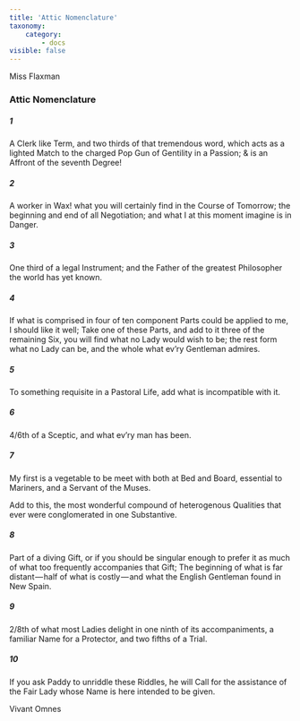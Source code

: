 ```yaml
---
title: 'Attic Nomenclature'
taxonomy:
    category:
        - docs
visible: false
---
```


<div class="author">Miss Flaxman</div>

### Attic Nomenclature

##### 1

A Clerk like Term, and two thirds of that tremendous word, which acts as a lighted Match to the charged Pop Gun of Gentility in a Passion; & is an Affront of the seventh Degree!

##### 2

A worker in Wax! what you will certainly find in the Course of Tomorrow; the beginning and end of all Negotiation; and what I at this moment imagine is in Danger.

##### 3

One third of a legal Instrument; and the Father of the greatest Philosopher the world has yet known.

##### 4

If what is comprised in four of ten component Parts could be applied to me, I should like it well; Take one of these Parts, and add to it three of the remaining Six, you will find what no Lady would wish to be; the rest form what no Lady can be, and the whole what ev’ry Gentleman admires.

##### 5

To something requisite in a Pastoral Life, add what is incompatible with it.

##### 6

4/6th of a Sceptic, and what ev’ry man has been.

##### 7

My first is a vegetable to be meet with both at Bed and Board, essential to Mariners, and a Servant of the Muses.

Add to this, the most wonderful compound of heterogenous Qualities that ever were conglomerated in one Substantive.

##### 8

Part of a diving Gift, or if you should be singular enough to prefer it as much of what too frequently accompanies that Gift; The beginning of what is far distant — half of what is costly — and what the English Gentleman found in New Spain.

##### 9

2/8th of what most Ladies delight in one ninth of its accompaniments, a familiar Name for a Protector, and two fifths of a Trial.

##### 10

If you ask Paddy to unriddle these Riddles, he will Call for the assistance of the Fair Lady whose Name is here intended to be given.

Vivant Omnes